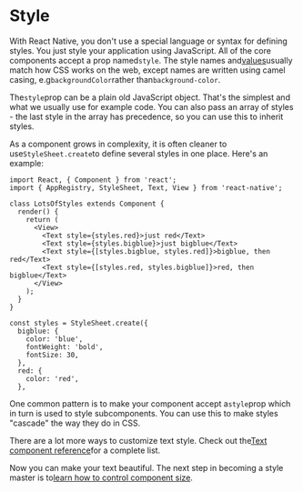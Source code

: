 # Style

With React Native, you don't use a special language or syntax for defining styles. You just style your application using JavaScript. All of the core components accept a prop named`style`. The style names and[values](https://facebook.github.io/react-native/docs/colors.html)usually match how CSS works on the web, except names are written using camel casing, e.g`backgroundColor`rather than`background-color`.

The`style`prop can be a plain old JavaScript object. That's the simplest and what we usually use for example code. You can also pass an array of styles - the last style in the array has precedence, so you can use this to inherit styles.

As a component grows in complexity, it is often cleaner to use`StyleSheet.create`to define several styles in one place. Here's an example:

```
import React, { Component } from 'react';
import { AppRegistry, StyleSheet, Text, View } from 'react-native';

class LotsOfStyles extends Component {
  render() {
    return (
      <View>
        <Text style={styles.red}>just red</Text>
        <Text style={styles.bigblue}>just bigblue</Text>
        <Text style={[styles.bigblue, styles.red]}>bigblue, then red</Text>
        <Text style={[styles.red, styles.bigblue]}>red, then bigblue</Text>
      </View>
    );
  }
}

const styles = StyleSheet.create({
  bigblue: {
    color: 'blue',
    fontWeight: 'bold',
    fontSize: 30,
  },
  red: {
    color: 'red',
  },
```

One common pattern is to make your component accept a`style`prop which in turn is used to style subcomponents. You can use this to make styles "cascade" the way they do in CSS.

There are a lot more ways to customize text style. Check out the[Text component reference](https://facebook.github.io/react-native/docs/text.html)for a complete list.

Now you can make your text beautiful. The next step in becoming a style master is to[learn how to control component size](https://facebook.github.io/react-native/docs/height-and-width.html).


